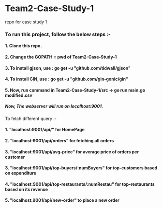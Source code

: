 # Team2-Case-Study-1
repo for case study 1

### To run this project, follow the below steps :-
#### 1. Clone this repo.
#### 2. Change the GOPATH = pwd of Team2-Case-Study-1
#### 3. To install gjson, use : go get -u "github.com/tidwall/gjson"
#### 4. To install GIN, use : go get -u "github.com/gin-gonic/gin"
#### 5. Now, run command in Team2-Case-Study-1/src -> go run main.go modified.csv

##### Now, The webserver will run on localhost:9001.

To fetch different query :-
#### 1.  "localhost:9001/api/" for HomePage
#### 2.  "localhost:9001/api/orders" for fetching all orders
#### 3.  "localhost:9001/api/avg-price" for average price of orders per customer
#### 3.  "localhost:9001/api/top-buyers/:numBuyers" for top-customers based on expenditure
#### 4.  "localhost:9001/api/top-restaurants/:numRestau" for top-restaurants based on its revenue
#### 5.  "localhost:9001/api/new-order" to place a new order